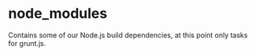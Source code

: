 # node_modules

Contains some of our Node.js build dependencies, at this point only tasks for
grunt.js.